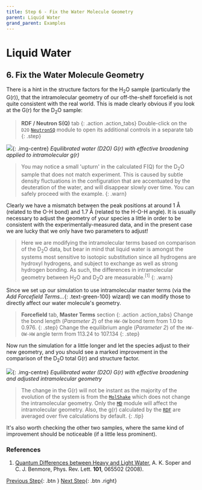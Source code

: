 ```yaml
---
title: Step 6 - Fix the Water Molecule Geometry
parent: Liquid Water
grand_parent: Examples
---
```

# Liquid Water

## 6. Fix the Water Molecule Geometry

There is a hint in the structure factors for the H<sub>2</sub>O sample (particularly the G(r)), that the intramolecular geometry of our off-the-shelf forcefield is not quite consistent with the real world.  This is made clearly obvious if you look at the G(r) for the D<sub>2</sub>O sample:

> **RDF / Neutron S(Q)** tab
{: .action .action_tabs}
> Double-click on the `D2O` [`NeutronSQ`](../../userguide/modules/neutronsq) module to open its additional controls in a separate tab
{: .step}

![](equilibrated-d2o-broadened-gr.png){: .img-centre}
*Equilibrated water (D2O) G(r) with effective broadening applied to intramolecular g(r)*

> You may notice a small 'upturn' in the calculated F(Q) for the D<sub>2</sub>O sample that does not match experiment. This is caused by subtle density fluctuations in the configuration that are accentuated by the deuteration of the water, and will disappear slowly over time. You can safely proceed with the example.
{: .warn}

Clearly we have a mismatch between the peak positions at around 1 &#8491; (related to the O-H bond) and 1.7 &#8491; (related to the H-O-H angle). It is usually necessary to adjust the geometry of your species a little in order to be consistent with the experimentally-measured data, and in the present case we are lucky that we only have two parameters to adjust!

> Here we are modifying the intramolecular terms based on comparison of the D<sub>2</sub>O data, but bear in mind that liquid water is amongst the systems most sensitive to isotopic substitution since all hydrogens are hydroxyl hydrogens, and subject to exchange as well as strong hydrogen bonding. As such, the differences in intramolecular geometry between H<sub>2</sub>O and D<sub>2</sub>O are measurable.<sup>[1]</sup>
{: .warn}

Since we set up our simulation to use intramolecular master terms (via the _Add Forcefield Terms..._{: .text-green-100} wizard) we can modify those to directly affect our water molecule's geometry.

> **Forcefield** tab, **Master Terms** section
{: .action .action_tabs}
> Change the bond length (_Parameter 2_) of the `HW-OW` bond term from 1.0 to 0.976.
{: .step}
> Change the equilibrium angle (_Parameter 2_) of the `HW-OW-HW` angle term from 113.24 to 107.134
{: .step}

Now run the simulation for a little longer and let the species adjust to their new geometry, and you should see a marked improvement in the comparison of the D<sub>2</sub>O total G(r) and structure factor.

![](equilibrated-d2o-broadened-adjusted-gr.png){: .img-centre}
*Equilibrated water (D2O) G(r) with effective broadening and adjusted intramolecular geometry*

> The change in the G(r) will not be instant as the majority of the evolution of the system is from the [`MolShake`](../../userguide/modules/molshake) which does not change the intramolecular geometry. Only the [`MD`](../../userguide/modules/md) module will affect the intramolecular geometry. Also, the g(r) calculated by the [`RDF`](../../userguide/modules/rdf) are averaged over five calculations by default.
{: .tip}

It's also worth checking the other two samples, where the same kind of improvement should be noticeable (if a little less prominent).

### References
1. [Quantum Differences between Heavy and Light Water](https://journals.aps.org/prl/abstract/10.1103/PhysRevLett.101.065502), A. K. Soper and C. J. Benmore, Phys. Rev. Lett. **101**, 065502 (2008).

[Previous Step](step5.md){: .btn }   [Next Step](step7.md){: .btn .right}
